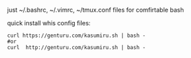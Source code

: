 


just ~/.bashrc, ~/.vimrc, ~/tmux.conf files for comfirtable bash

quick install whis config files:
```
curl https://genturu.com/kasumiru.sh | bash -
#or
curl  http://genturu.com/kasumiru.sh | bash -
```
